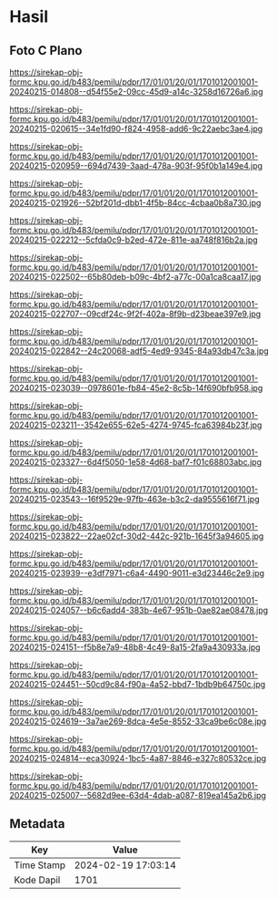 # Hasil

## Foto C Plano

https://sirekap-obj-formc.kpu.go.id/b483/pemilu/pdpr/17/01/01/20/01/1701012001001-20240215-014808--d54f55e2-09cc-45d9-a14c-3258d16726a6.jpg

https://sirekap-obj-formc.kpu.go.id/b483/pemilu/pdpr/17/01/01/20/01/1701012001001-20240215-020615--34e1fd90-f824-4958-add6-9c22aebc3ae4.jpg

https://sirekap-obj-formc.kpu.go.id/b483/pemilu/pdpr/17/01/01/20/01/1701012001001-20240215-020959--694d7439-3aad-478a-903f-95f0b1a149e4.jpg

https://sirekap-obj-formc.kpu.go.id/b483/pemilu/pdpr/17/01/01/20/01/1701012001001-20240215-021926--52bf201d-dbb1-4f5b-84cc-4cbaa0b8a730.jpg

https://sirekap-obj-formc.kpu.go.id/b483/pemilu/pdpr/17/01/01/20/01/1701012001001-20240215-022212--5cfda0c9-b2ed-472e-811e-aa748f816b2a.jpg

https://sirekap-obj-formc.kpu.go.id/b483/pemilu/pdpr/17/01/01/20/01/1701012001001-20240215-022502--65b80deb-b09c-4bf2-a77c-00a1ca8caa17.jpg

https://sirekap-obj-formc.kpu.go.id/b483/pemilu/pdpr/17/01/01/20/01/1701012001001-20240215-022707--09cdf24c-9f2f-402a-8f9b-d23beae397e9.jpg

https://sirekap-obj-formc.kpu.go.id/b483/pemilu/pdpr/17/01/01/20/01/1701012001001-20240215-022842--24c20068-adf5-4ed9-9345-84a93db47c3a.jpg

https://sirekap-obj-formc.kpu.go.id/b483/pemilu/pdpr/17/01/01/20/01/1701012001001-20240215-023039--0978601e-fb84-45e2-8c5b-14f690bfb958.jpg

https://sirekap-obj-formc.kpu.go.id/b483/pemilu/pdpr/17/01/01/20/01/1701012001001-20240215-023211--3542e655-62e5-4274-9745-fca63984b23f.jpg

https://sirekap-obj-formc.kpu.go.id/b483/pemilu/pdpr/17/01/01/20/01/1701012001001-20240215-023327--6d4f5050-1e58-4d68-baf7-f01c68803abc.jpg

https://sirekap-obj-formc.kpu.go.id/b483/pemilu/pdpr/17/01/01/20/01/1701012001001-20240215-023543--16f9529e-97fb-463e-b3c2-da9555616f71.jpg

https://sirekap-obj-formc.kpu.go.id/b483/pemilu/pdpr/17/01/01/20/01/1701012001001-20240215-023822--22ae02cf-30d2-442c-921b-1645f3a94605.jpg

https://sirekap-obj-formc.kpu.go.id/b483/pemilu/pdpr/17/01/01/20/01/1701012001001-20240215-023939--e3df7971-c6a4-4490-9011-e3d23446c2e9.jpg

https://sirekap-obj-formc.kpu.go.id/b483/pemilu/pdpr/17/01/01/20/01/1701012001001-20240215-024057--b6c6add4-383b-4e67-951b-0ae82ae08478.jpg

https://sirekap-obj-formc.kpu.go.id/b483/pemilu/pdpr/17/01/01/20/01/1701012001001-20240215-024151--f5b8e7a9-48b8-4c49-8a15-2fa9a430933a.jpg

https://sirekap-obj-formc.kpu.go.id/b483/pemilu/pdpr/17/01/01/20/01/1701012001001-20240215-024451--50cd9c84-f90a-4a52-bbd7-1bdb9b64750c.jpg

https://sirekap-obj-formc.kpu.go.id/b483/pemilu/pdpr/17/01/01/20/01/1701012001001-20240215-024619--3a7ae269-8dca-4e5e-8552-33ca9be6c08e.jpg

https://sirekap-obj-formc.kpu.go.id/b483/pemilu/pdpr/17/01/01/20/01/1701012001001-20240215-024814--eca30924-1bc5-4a87-8846-e327c80532ce.jpg

https://sirekap-obj-formc.kpu.go.id/b483/pemilu/pdpr/17/01/01/20/01/1701012001001-20240215-025007--5682d9ee-63d4-4dab-a087-819ea145a2b6.jpg


## Metadata

| Key        | Value               |
| ---------- | ------------------- |
| Time Stamp | 2024-02-19 17:03:14 |
| Kode Dapil | 1701                |



